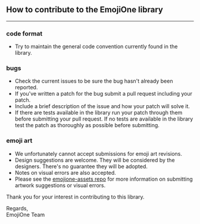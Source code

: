 ## How to contribute to the EmojiOne library
---
### code format
* Try to maintain the general code convention currently found in the library.

### bugs
* Check the current issues to be sure the bug hasn't already been reported.
* If you've written a patch for the bug submit a pull request including your patch.
* Include a brief description of the issue and how your patch will solve it.
* If there are tests available in the library run your patch through them before submitting your pull request. If no tests are available in the library test the patch as thoroughly as possible before submitting.

### emoji art
* We unfortunately cannot accept submissions for emoji art revisions.
* Design suggestions are welcome. They will be considered by the designers. There's no guarantee they will be adopted. 
* Notes on visual errors are also accepted.
* Please see the [emojione-assets repo](https://www.github.com/emojione/emojione-assets) for more information on submitting artwork suggestions or visual errors. 
  

Thank you for your interest in contributing to this library.

Regards,  
EmojiOne Team
